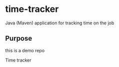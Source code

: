 # time-tracker
Java (Maven) application for tracking time on the job

## Purpose
this is a demo repo

Time tracker

